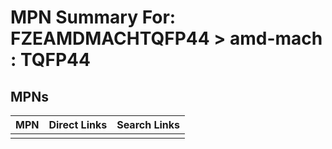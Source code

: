 



# MPN Summary For: FZEAMDMACHTQFP44 > amd-mach : TQFP44

## MPNs
  

|MPN|Direct Links|Search Links|
| :--- | :--- | :--- |
||||
